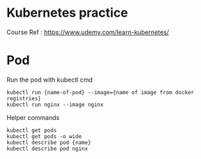 # Kubernetes practice

Course Ref : https://www.udemy.com/learn-kubernetes/

# Pod

Run the pod with kubectl cmd
```
kubectl run {name-of-pod} --image={name of image from docker registries}
kubectl run nginx --image nginx
```

Helper commands

```
kubectl get pods
kubectl get pods -o wide
kubectl describe pod {name}
kubectl describe pod nginx
```

